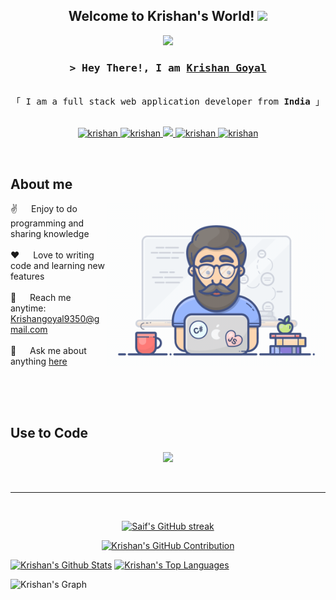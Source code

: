 
<h2 align="center">
  Welcome to Krishan's World!
  <img src="https://media.giphy.com/media/hvRJCLFzcasrR4ia7z/giphy.gif" width="28">
</h2>



<p align="center">
  <a href="https://github.com/KrishanGoyal1"><img src="https://readme-typing-svg.herokuapp.com/?lines=Self%20Taught%20Programmer;Full%20Stack%20Developer;Always%20learning%20new%20things&center=true&width=380&height=45"></a>
</p>



<!-- Intro  -->
<h3 align="center">
        <samp>&gt; Hey There!, I am
                <b><a target="_blank" href="https://github.com/KrishanGoyal1">Krishan Goyal</a></b>
        </samp>
</h3>


<p align="center"> 
  <samp>
    <br>
    「 I am a full stack web application developer from <b>India</b> 」
    <br>
    <br>
  </samp>
</p>

<p align="center">
 <a href="https://krishangoyal.vercel.app/" target="blank">
  <img src="https://img.shields.io/badge/Website-DC143C?style=for-the-badge&logo=medium&logoColor=white" alt="krishan" />
 </a>
 <a href="https://www.linkedin.com/in/krishan9350/" target="_blank">
  <img src="https://img.shields.io/badge/LinkedIn-0077B5?style=for-the-badge&logo=linkedin&logoColor=white" alt="krishan"/>
 </a>
 <a href="https://x.com/Krishan4902" target="_blank">
  <img src="https://img.shields.io/badge/Twitter-1DA1F2?style=for-the-badge&logo=x&logoColor=white" />
 </a>
 <a href="https://www.instagram.com/krishan_goyal_1/" target="_blank">
  <img src="https://img.shields.io/badge/Instagram-fe4164?style=for-the-badge&logo=instagram&logoColor=white" alt="krishan" />
 </a> 
 <a href="mailto:krishangoyal9350@gmail.com" target="_blank">
  <img src="https://img.shields.io/badge/Email-red?style=for-the-badge&logo=gmail&logoColor=white" alt="krishan"  />
  </a> 
</p>
<br />

<!-- About Section -->
## About me
<p>
 <img align="right" width="350" src="./assets/programmer.gif" alt="Coding gif"/>
 ✌️ &emsp; Enjoy to do programming and sharing knowledge <br/><br/>
 ❤️ &emsp; Love to writing code and learning new features<br/><br/>
 📧 &emsp; Reach me anytime: <a href="mailto:krishangoyal9350@gmail.com" >Krishangoyal9350@gmail.com</a><br/><br/>
 💬 &emsp; Ask me about anything <a href="https://github.com/KrishanGoyal1/KrishanGoyal1/issues" target="_blank">here</a>

</p>


<br/>
<br/>
<br/>

## Use to Code

<p align="center">
  <a href="https://github.com/krishangoyal1">
    <img src="https://skillicons.dev/icons?i=ts,js,html,css,c,cpp,react,next,express,nodejs,mysql,postgres,mongo,bootstrap,tailwind,npm,cloudflare,aws,gcp,docker,postman,redis,redux,firebase,prisma,vscode,git,github&perline=14">
  </a>
</p>


<br/>
<hr/>
<br/>

<p align="center">
  <a href="https://github.com/KrishanGoyal1">
    <img src="https://github-readme-streak-stats.herokuapp.com/?user=KrishanGoyal1&theme=radical&border=7F3FBF&background=0D1117" alt="Saif's GitHub streak"/>
  </a>
</p>

<p align="center">
  <a href="https://github.com/KrishanGoyal1">
    <img src="https://github-profile-summary-cards.vercel.app/api/cards/profile-details?username=KrishanGoyal1&theme=radical" alt="Krishan's GitHub Contribution"/>
  </a>
</p>

<a> 
    <a href="https://github.com/KrishanGoyal1"><img alt="Krishan's Github Stats" src="https://denvercoder1-github-readme-stats.vercel.app/api?username=KrishanGoyal1&show_icons=true&count_private=true&theme=react&border_color=7F3FBF&bg_color=0D1117&title_color=F85D7F&icon_color=F8D866" height="192px" width="49.5%"/></a>
  <a href="https://github.com/KrishanGoyal1"><img alt="Krishan's Top Languages" src="https://denvercoder1-github-readme-stats.vercel.app/api/top-langs/?username=KrishanGoyal1&langs_count=8&layout=compact&theme=react&border_color=7F3FBF&bg_color=0D1117&title_color=F85D7F&icon_color=F8D866" height="192px" width="49.5%"/></a>
  <br/>
</a>


![Krishan's Graph](https://github-readme-activity-graph.vercel.app/graph?username=KrishanGoyal1&custom_title=Krishan's's%20GitHub%20Activity%20Graph&bg_color=0D1117&color=7F3FBF&line=7F3FBF&point=7F3FBF&area_color=FFFFFF&title_color=FFFFFF&area=true)
